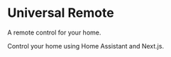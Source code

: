 # Universal Remote

A remote control for your home.

Control your home using Home Assistant and Next.js.

